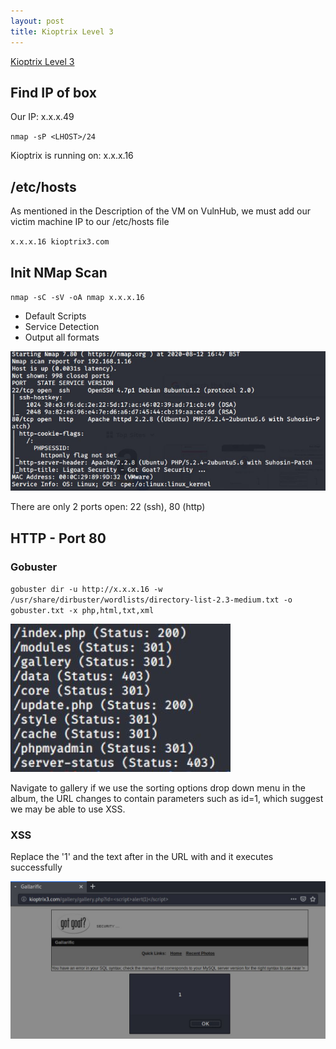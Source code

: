 ```yaml
---
layout: post
title: Kioptrix Level 3
---
```

[Kioptrix Level 3](https://www.vulnhub.com/entry/kioptrix-level-12-3,24/)

## Find IP of box
Our IP: x.x.x.49

`nmap -sP <LHOST>/24`

Kioptrix is running on: x.x.x.16  

## /etc/hosts

As mentioned in the Description of the VM on VulnHub, we must add our victim machine IP to our /etc/hosts file

`x.x.x.16 kioptrix3.com`

## Init NMap Scan

`nmap -sC -sV -oA nmap x.x.x.16`

 - Default Scripts
 - Service Detection
 - Output all formats
 
 ![Initial NMap Scan](/images/KioptrixL3/NMap1.JPG)
 
 There are only 2 ports open: 22 (ssh), 80 (http)

## HTTP - Port 80
### Gobuster

`gobuster dir -u http://x.x.x.16 -w /usr/share/dirbuster/wordlists/directory-list-2.3-medium.txt -o gobuster.txt -x php,html,txt,xml`

![Initial Gobuster Scan](/images/KioptrixL3/gobuster1.JPG)

Navigate to gallery if we use the sorting options drop down menu in the album, the URL changes to contain parameters such as id=1, which suggest we may be able to use XSS.

### XSS

Replace the '1' and the text after in the URL with <script>alert(1)</script> and it executes successfully

![XSS Check](/images/KioptrixL3/XSS1.JPG)
